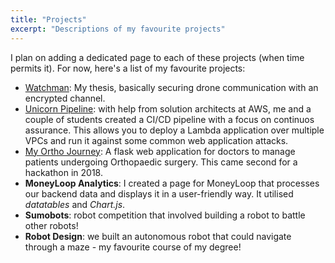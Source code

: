 ```yaml
---
title: "Projects"
excerpt: "Descriptions of my favourite projects"
---
```


I plan on adding a dedicated page to each of these projects (when time permits it).
For now, here's a list of my favourite projects:

- [Watchman](https://github.com/DanSpicyTaco/watchman): My thesis, basically securing drone communication with an encrypted channel.
- [Unicorn Pipeline](https://github.com/unicorn-ca/Unicorn-Pipeline): with help from solution architects at AWS, me and a couple of students created a CI/CD pipeline with a focus on continuos assurance.
  This allows you to deploy a Lambda application over multiple VPCs and run it against some common web application attacks.
- [My Ortho Journey](https://github.com/DanSpicyTaco/MyOrthoJounrey): A flask web application for doctors to manage patients undergoing Orthopaedic surgery. This came second for a hackathon in 2018.
- **MoneyLoop Analytics**: I created a page for MoneyLoop that processes our backend data and displays it in a user-friendly way. It utilised _datatables_ and _Chart.js_.
- **Sumobots**: robot competition that involved building a robot to battle other robots!
- **Robot Design**: we built an autonomous robot that could navigate through a maze - my favourite course of my degree!
